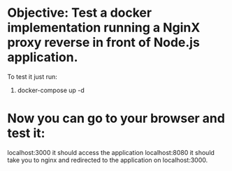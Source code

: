 # Objective: Test a docker implementation running a NginX proxy reverse in front of Node.js application. 

To test it just run:

1. docker-compose up -d


# Now you can go to your browser and test it:

localhost:3000 it should access the application
localhost:8080 it should take you to nginx and redirected to the application on localhost:3000. 

